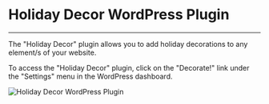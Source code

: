 # Holiday Decor WordPress Plugin
___
The "Holiday Decor" plugin allows you to add holiday decorations to any element/s of your website. 

To access the "Holiday Decor" plugin, click on the "Decorate!" link under the "Settings" menu in the WordPress dashboard.

![Holiday Decor WordPress Plugin](https://github.com/kcdevelop/wordpress-plugins/blob/main/holiday-decor-plugin-preview.jpg)